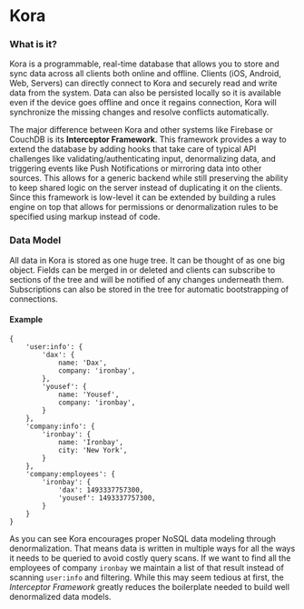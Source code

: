 # Kora

### What is it?
Kora is a programmable, real-time database that allows you to store and sync data across all clients both online and offline. Clients (iOS, Android, Web, Servers) can directly connect to Kora and securely read and write data from the system.  Data can also be persisted locally so it is available even if the device goes offline and once it regains connection, Kora will synchronize the missing changes and resolve conflicts automatically.

The major difference between Kora and other systems like Firebase or CouchDB is its **Interceptor Framework**.  This framework provides a way to extend the database by adding hooks that take care of typical API challenges like validating/authenticating input, denormalizing data, and triggering events like Push Notifications or mirroring data into other sources.  This allows for a generic backend while still preserving the ability to keep shared logic on the server instead of duplicating it on the clients.  Since this framework is low-level it can be extended by building a rules engine on top that allows for permissions or denormalization rules to be specified using markup instead of code.

### Data Model
All data in Kora is stored as one huge tree.  It can be thought of as one big object.  Fields can be merged in or deleted and clients can subscribe to sections of the tree and will be notified of any changes underneath them.  Subscriptions can also be stored in the tree for automatic bootstrapping of connections.

#### Example
```javscript
{
	'user:info': {
		'dax': {
			name: 'Dax',
			company: 'ironbay',
		},
		'yousef': {
			name: 'Yousef',
			company: 'ironbay',
		}
	},
	'company:info': {
		'ironbay': {
			name: 'Ironbay',
			city: 'New York',
		}
	},
	'company:employees': {
		'ironbay': {
			'dax': 1493337757300,
			'yousef': 1493337757300,
		}
	}
}
```

As you can see Kora encourages proper NoSQL data modeling through denormalization.  That means data is written in multiple ways for all the ways it needs to be queried to avoid costly query scans. If we want to find all the employees of company `ironbay` we maintain a list of that result instead of scanning `user:info` and filtering.  While this may seem tedious at first, the *Interceptor Framework* greatly reduces the boilerplate needed to build well denormalized data models.
